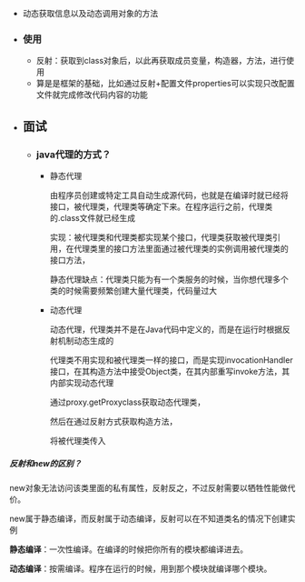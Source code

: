 - 动态获取信息以及动态调用对象的方法
- ### 使用
	- 反射：获取到class对象后，以此再获取成员变量，构造器，方法，进行使用
	- 算是是框架的基础，比如通过反射+配置文件properties可以实现只改配置文件就完成修改代码内容的功能
- ## 面试
	- ### java代理的方式？
		- 静态代理
		  
		  由程序员创建或特定工具自动生成源代码，也就是在编译时就已经将接口，被代理类，代理类等确定下来。在程序运行之前，代理类的.class文件就已经生成
		  
		  实现：被代理类和代理类都实现某个接口，代理类获取被代理类引用，在代理类里的接口方法里面通过被代理类的实例调用被代理类的接口方法，
		  
		  静态代理缺点：代理类只能为有一个类服务的时候，当你想代理多个类的时候需要频繁创建大量代理类，代码量过大
		- 动态代理
		  
		  动态代理，代理类并不是在Java代码中定义的，而是在运行时根据反射机制动态生成的
		  
		  代理类不用实现和被代理类一样的接口，而是实现invocationHandler接口，在其构造方法中接受Object类，在其内部重写invoke方法，其内部实现动态代理
		  
		  通过proxy.getProxyclass获取动态代理类，
		  
		  然后在通过反射方式获取构造方法，
		  
		  将被代理类传入
##### 反射和new的区别？

new对象无法访问该类里面的私有属性，反射反之，不过反射需要以牺牲性能做代价。

new属于静态编译，而反射属于动态编译，反射可以在不知道类名的情况下创建实例

**静态编译**：一次性编译。在编译的时候把你所有的模块都编译进去。

**动态编译**：按需编译。程序在运行的时候，用到那个模块就编译哪个模块。